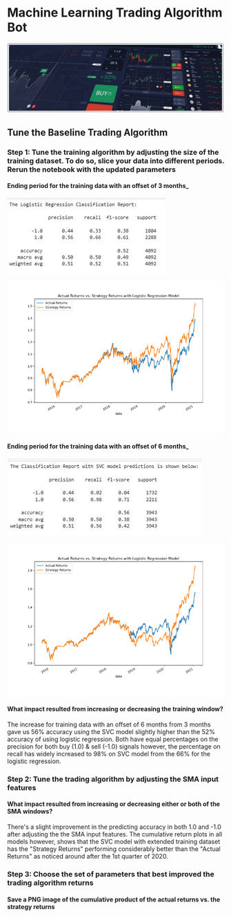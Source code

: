 # Machine Learning Trading Algorithm Bot
![alt=""](Images/mod14-bg-challenge.JPG)

## Tune the Baseline Trading Algorithm
### Step 1: Tune the training algorithm by adjusting the size of the training dataset. To do so, slice your data into different periods. Rerun the notebook with the updated parameters
#### Ending period for the training data with an offset of 3 months_

![alt=""](Images/eval_step3_backtest.JPG)

![alt=""](Images/plotResult_actRet_vs_stratRet.png)

#### Ending period for the training data with an offset of 6 months_
![alt=""](Images/6mos-classificationrpt-svc-model.JPG)

![alt=""](Images/plotResult_actRet_vs_stratRet-6mos.png)

#### What impact resulted from increasing or decreasing the training window?
The increase for training data with an offset of 6 months from 3 months gave us 56% accuracy using the SVC model slightly higher than the 52% accuracy of using logistic regression. Both have equal percentages on the precision for both buy (1.0) & sell (-1.0) signals however, the percentage on recall has widely increased to 98% on SVC model from the 66% for the logistic regression.

### Step 2: Tune the trading algorithm by adjusting the SMA input features
#### What impact resulted from increasing or decreasing either or both of the SMA windows?

There's a slight improvement in the predicting accuracy in both 1.0 and -1.0 after adjusting the the SMA input features. 
The cumulative return plots in all models however, shows that the SVC model with extended training dataset has the "Strategy Returns" performing considerably better than the "Actual Returns" as noticed around after the 1st quarter of 2020.

### Step 3: Choose the set of parameters that best improved the trading algorithm returns
#### Save a PNG image of the cumulative product of the actual returns vs. the strategy returns


